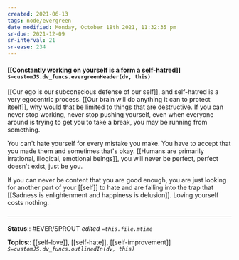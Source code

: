 ```yaml
---
created: 2021-06-13
tags: node/evergreen
date modified: Monday, October 18th 2021, 11:32:35 pm
sr-due: 2021-12-09
sr-interval: 21
sr-ease: 234
---
```


#### [[Constantly working on yourself is a form a self-hatred]] `$=customJS.dv_funcs.evergreenHeader(dv, this)`

[[Our ego is our subconscious defense of our self]], and self-hatred is a very egocentric process. [[Our brain will do anything it can to protect itself]], why would that be limited to things that are destructive. If you can never stop working, never stop pushing yourself, even when everyone around is trying to get you to take a break, you may be running from something.

You can't hate yourself for every mistake you make. You have to accept that you made them and sometimes that's okay. [[Humans are primarily irrational, illogical, emotional beings]], you will never be perfect, perfect doesn't exist, just be you.

If you can never be content that you are good enough, you are just looking for another part of your [[self]] to hate and are falling into the trap that [[Sadness is enlightenment and happiness is delusion]]. Loving yourself costs nothing. 


### <hr class="footnote"/>

**Status**:: #EVER/SPROUT
*edited `=this.file.mtime`*

**Topics**:: [[self-love]], [[self-hate]], [[self-improvement]]
*`$=customJS.dv_funcs.outlinedIn(dv, this)`*

